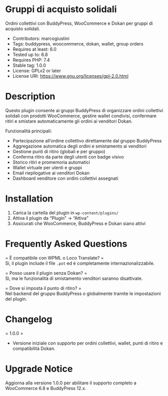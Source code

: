 # Gruppi di acquisto solidali 
Ordini collettivi con BuddyPress, WooCommerce e Dokan per gruppi di acquisto solidali.

- Contributors: marcogiustini  
- Tags: buddypress, woocommerce, dokan, wallet, group orders  
- Requires at least: 6.0  
- Tested up to: 6.8  
- Requires PHP: 7.4  
- Stable tag: 1.0.0  
- License: GPLv2 or later  
- License URI: https://www.gnu.org/licenses/gpl-2.0.html

# Description 

Questo plugin consente ai gruppi BuddyPress di organizzare ordini collettivi solidali con prodotti WooCommerce, gestire wallet condivisi, confermare ritiri e smistare automaticamente gli ordini ai venditori Dokan.

Funzionalità principali:
* Partecipazione all’ordine collettivo direttamente dal gruppo BuddyPress
* Aggregazione automatica degli ordini e smistamento ai venditori
* Gestione punti di ritiro (globali e per gruppo)
* Conferma ritiro da parte degli utenti con badge visivo
* Storico ritiri e promemoria automatici
* Wallet virtuale per utenti e gruppi
* Email riepilogative ai venditori Dokan
* Dashboard venditore con ordini collettivi assegnati

# Installation 

1. Carica la cartella del plugin in `wp-content/plugins/`
2. Attiva il plugin da “Plugin” → “Attiva”
3. Assicurati che WooCommerce, BuddyPress e Dokan siano attivi

# Frequently Asked Questions 

= È compatibile con WPML o Loco Translate? =  
Sì, il plugin include il file `.pot` ed è completamente internazionalizzabile.

= Posso usare il plugin senza Dokan? =  
Sì, ma le funzionalità di smistamento venditori saranno disattivate.

= Dove si imposta il punto di ritiro? =  
Nel backend del gruppo BuddyPress o globalmente tramite le impostazioni del plugin.

# Changelog 

= 1.0.0 =
* Versione iniziale con supporto per ordini collettivi, wallet, punti di ritiro e compatibilità Dokan.

# Upgrade Notice 

Aggiorna alla versione 1.0.0 per abilitare il supporto completo a WooCommerce 6.8 e BuddyPress 12.x.
